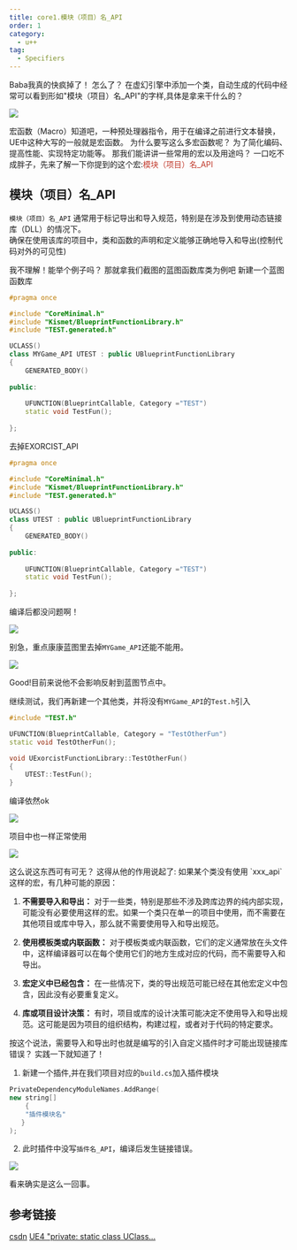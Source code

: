 ```yaml
---
title: core1.模块（项目）名_API
order: 1
category:
  - u++
tag:
  - Specifiers
---
```


<chatmessage avatar="../../assets/emoji/bqb (4).png" :avatarWidth="45">
Baba我真的快疯掉了！
</chatmessage>

<chatmessage avatar="../../assets/emoji/bqb (2).png" :avatarWidth="40" alignLeft>
怎么了？
</chatmessage>

<chatmessage avatar="../../assets/emoji/kclr.png" :avatarWidth="38">
在虚幻引擎中添加一个类，自动生成的代码中经常可以看到形如"模块（项目）名_API"的字样,具体是拿来干什么的？
</chatmessage>

![](..%2Fassets%2Fapi.png)

<chatmessage avatar="../../assets/emoji/new1.png" :avatarWidth="45" alignLeft>
宏函数（Macro）知道吧，一种预处理器指令，用于在编译之前进行文本替换，UE中这种大写的一般就是宏函数。
</chatmessage>

<chatmessage avatar="../../assets/emoji/new8.png" :avatarWidth="60">
为什么要写这么多宏函数呢？
</chatmessage>

<chatmessage avatar="../../assets/emoji/new3.png" :avatarWidth="45" alignLeft>
为了简化编码、提高性能、实现特定功能等。
</chatmessage>

<chatmessage avatar="../../assets/emoji/hx.png" :avatarWidth="40">
那我们能讲讲一些常用的宏以及用途吗？
</chatmessage>

<chatmessage avatar="../../assets/emoji/blzt.png" :avatarWidth="45" alignLeft>
一口吃不成胖子，先来了解一下你提到的这个宏:<span style="color: #c0392b">模块（项目）名_API </span>
</chatmessage>

## 模块（项目）名_API 

<chatmessage avatar="../../assets/emoji/new4.png" :avatarWidth="50" alignLeft>

`模块（项目）名_API` 通常用于标记导出和导入规范，特别是在涉及到使用动态链接库（DLL）的情况下。<br>
确保在使用该库的项目中，类和函数的声明和定义能够正确地导入和导出(控制代码对外的可见性)

</chatmessage>

<chatmessage avatar="../../assets/emoji/hx.png" :avatarWidth="40">
我不理解！能举个例子吗？
</chatmessage>

<chatmessage avatar="../../assets/emoji/dsyj.png" :avatarWidth="45" alignLeft>
那就拿我们截图的蓝图函数库类为例吧
</chatmessage>

<chatmessage avatar="../../assets/emoji/new7.png" :avatarWidth="45" alignLeft>
新建一个蓝图函数库
</chatmessage>

```cpp
#pragma once

#include "CoreMinimal.h"
#include "Kismet/BlueprintFunctionLibrary.h"
#include "TEST.generated.h"

UCLASS()
class MYGame_API UTEST : public UBlueprintFunctionLibrary
{
	GENERATED_BODY()
	
public:
	
	UFUNCTION(BlueprintCallable, Category ="TEST")
	static void TestFun();
	
};
```
<chatmessage avatar="../../assets/emoji/new4.png" :avatarWidth="50" alignLeft>
去掉EXORCIST_API
</chatmessage>

```cpp
#pragma once

#include "CoreMinimal.h"
#include "Kismet/BlueprintFunctionLibrary.h"
#include "TEST.generated.h"

UCLASS()
class UTEST : public UBlueprintFunctionLibrary
{
	GENERATED_BODY()
	
public:
	
	UFUNCTION(BlueprintCallable, Category ="TEST")
	static void TestFun();
	
};
```
<chatmessage avatar="../../assets/emoji/hx.png" :avatarWidth="40">
编译后都没问题啊！
</chatmessage>

![](..%2Fassets%2FUHTBUILD.png)

<chatmessage avatar="../../assets/emoji/new5.png" :avatarWidth="45" alignLeft>

别急，重点康康蓝图里去掉`MYGame_API`还能不能用。

</chatmessage>

![](..%2Fassets%2Ftetsfun.png)

<chatmessage avatar="../../assets/emoji/hx.png" :avatarWidth="45">
Good!目前来说他不会影响反射到蓝图节点中。
</chatmessage>

<chatmessage avatar="../../assets/emoji/new2.png" :avatarWidth="55" alignLeft>

继续测试，我们再新建一个其他类，并将没有`MYGame_API`的`Test.h`引入

</chatmessage>

```cpp
#include "TEST.h"

UFUNCTION(BlueprintCallable, Category = "TestOtherFun")
static void TestOtherFun();

void UExorcistFunctionLibrary::TestOtherFun()
{
	UTEST::TestFun();
}
```
<chatmessage avatar="../../assets/emoji/new9.png" :avatarWidth="45">
编译依然ok
</chatmessage>

![](..%2Fassets%2Fokbuild.png)

<chatmessage avatar="../../assets/emoji/new3.png" :avatarWidth="55">
项目中也一样正常使用
</chatmessage>


![](..%2Fassets%2Ftestotherfun.png)

<chatmessage avatar="../../assets/emoji/hx.png" :avatarWidth="40">
这么说这东西可有可无？
</chatmessage>

<chatmessage avatar="../../assets/emoji/dsyj.png" :avatarWidth="45" alignLeft>
这得从他的作用说起了:
</chatmessage>
如果某个类没有使用 `xxx_api` 这样的宏，有几种可能的原因：

1. **不需要导入和导出：** 对于一些类，特别是那些不涉及跨库边界的纯内部实现，可能没有必要使用这样的宏。如果一个类只在单一的项目中使用，而不需要在其他项目或库中导入，那么就不需要使用导入和导出规范。

2. **使用模板类或内联函数：** 对于模板类或内联函数，它们的定义通常放在头文件中，这样编译器可以在每个使用它们的地方生成对应的代码，而不需要导入和导出。

3. **宏定义中已经包含：** 在一些情况下，类的导出规范可能已经在其他宏定义中包含，因此没有必要重复定义。

4. **库或项目设计决策：** 有时，项目或库的设计决策可能决定不使用导入和导出规范。这可能是因为项目的组织结构，构建过程，或者对于代码的特定要求。

<chatmessage avatar="../../assets/emoji/new5.png" :avatarWidth="40">
按这个说法，需要导入和导出时也就是编写的引入自定义插件时才可能出现链接库错误？
</chatmessage>

<chatmessage avatar="../../assets/emoji/dsyj.png" :avatarWidth="45" alignLeft>
实践一下就知道了！
</chatmessage>

1. 新建一个插件,并在我们项目对应的`build.cs`加入插件模块
```cpp
PrivateDependencyModuleNames.AddRange(
new string[]
    {
    "插件模块名"
   }
);
```
2. 此时插件中没写`插件名_API`，编译后发生链接错误。

![](..%2Fassets%2Fbuidfailvoidut.png)

<chatmessage avatar="../../assets/emoji/hh.png" :avatarWidth="40">
看来确实是这么一回事。
</chatmessage>

## 参考链接
[csdn](https://blog.csdn.net/xcinkey/article/details/129152652)
[UE4 "private: static class UClass...](https://zhuanlan.zhihu.com/p/367223779)